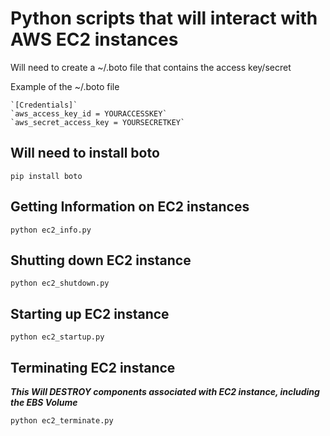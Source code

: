 
# Python scripts that will interact with AWS EC2 instances

Will need to create a ~/.boto file that contains the access key/secret

Example of the ~/.boto file

    `[Credentials]`
    `aws_access_key_id = YOURACCESSKEY`
    `aws_secret_access_key = YOURSECRETKEY`

## Will need to install boto


    pip install boto

## Getting Information on EC2 instances

    python ec2_info.py

## Shutting down EC2 instance

    python ec2_shutdown.py

## Starting up EC2 instance

    python ec2_startup.py

## Terminating EC2 instance

***This Will DESTROY components associated with EC2 instance, including the EBS Volume***

    python ec2_terminate.py
